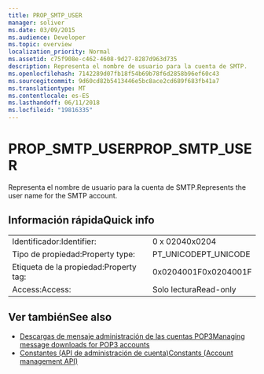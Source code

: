 ```yaml
---
title: PROP_SMTP_USER
manager: soliver
ms.date: 03/09/2015
ms.audience: Developer
ms.topic: overview
localization_priority: Normal
ms.assetid: c75f908e-c462-4608-9d27-8287d963d735
description: Representa el nombre de usuario para la cuenta de SMTP.
ms.openlocfilehash: 7142289d07fb18f54b69b78f6d2858b96ef60c43
ms.sourcegitcommit: 9d60cd82b5413446e5bc8ace2cd689f683fb41a7
ms.translationtype: MT
ms.contentlocale: es-ES
ms.lasthandoff: 06/11/2018
ms.locfileid: "19816335"
---
```

# <a name="propsmtpuser"></a><span data-ttu-id="a7d86-103">PROP_SMTP_USER</span><span class="sxs-lookup"><span data-stu-id="a7d86-103">PROP_SMTP_USER</span></span>

<span data-ttu-id="a7d86-104">Representa el nombre de usuario para la cuenta de SMTP.</span><span class="sxs-lookup"><span data-stu-id="a7d86-104">Represents the user name for the SMTP account.</span></span>
  
## <a name="quick-info"></a><span data-ttu-id="a7d86-105">Información rápida</span><span class="sxs-lookup"><span data-stu-id="a7d86-105">Quick info</span></span>

|||
|:-----|:-----|
|<span data-ttu-id="a7d86-106">Identificador:</span><span class="sxs-lookup"><span data-stu-id="a7d86-106">Identifier:</span></span>  <br/> |<span data-ttu-id="a7d86-107">0 x 0204</span><span class="sxs-lookup"><span data-stu-id="a7d86-107">0x0204</span></span>  <br/> |
|<span data-ttu-id="a7d86-108">Tipo de propiedad:</span><span class="sxs-lookup"><span data-stu-id="a7d86-108">Property type:</span></span>  <br/> |<span data-ttu-id="a7d86-109">PT_UNICODE</span><span class="sxs-lookup"><span data-stu-id="a7d86-109">PT_UNICODE</span></span>  <br/> |
|<span data-ttu-id="a7d86-110">Etiqueta de la propiedad:</span><span class="sxs-lookup"><span data-stu-id="a7d86-110">Property tag:</span></span>  <br/> |<span data-ttu-id="a7d86-111">0x0204001F</span><span class="sxs-lookup"><span data-stu-id="a7d86-111">0x0204001F</span></span>  <br/> |
|<span data-ttu-id="a7d86-112">Access:</span><span class="sxs-lookup"><span data-stu-id="a7d86-112">Access:</span></span>  <br/> |<span data-ttu-id="a7d86-113">Solo lectura</span><span class="sxs-lookup"><span data-stu-id="a7d86-113">Read-only</span></span>  <br/> |
   
## <a name="see-also"></a><span data-ttu-id="a7d86-114">Ver también</span><span class="sxs-lookup"><span data-stu-id="a7d86-114">See also</span></span>

- [<span data-ttu-id="a7d86-115">Descargas de mensaje administración de las cuentas POP3</span><span class="sxs-lookup"><span data-stu-id="a7d86-115">Managing message downloads for POP3 accounts</span></span>](managing-message-downloads-for-pop3-accounts.md)
- [<span data-ttu-id="a7d86-116">Constantes (API de administración de cuenta)</span><span class="sxs-lookup"><span data-stu-id="a7d86-116">Constants (Account management API)</span></span>](constants-account-management-api.md)


